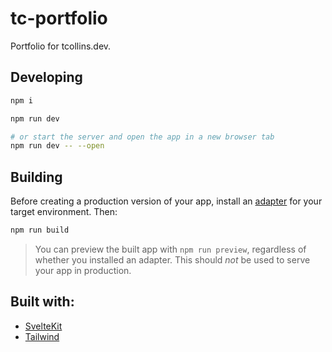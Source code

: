# tc-portfolio

Portfolio for tcollins.dev.

## Developing

```bash
npm i

npm run dev

# or start the server and open the app in a new browser tab
npm run dev -- --open
```

## Building

Before creating a production version of your app, install an [adapter](https://kit.svelte.dev/docs#adapters) for your target environment. Then:

```bash
npm run build
```

> You can preview the built app with `npm run preview`, regardless of whether you installed an adapter. This should _not_ be used to serve your app in production.

## Built with:
- [SvelteKit](https://kit.svelte.dev/docs)
- [Tailwind](https://tailwindcss.com/)
